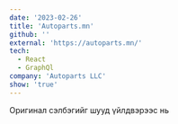 ```yaml
---
date: '2023-02-26'
title: 'Autoparts.mn'
github: ''
external: 'https://autoparts.mn/'
tech:
  - React
  - GraphQl
company: 'Autoparts LLC'
show: 'true'
---
```


Оригинал сэлбэгийг шууд үйлдвэрээс нь
